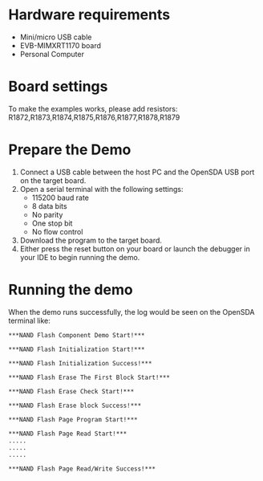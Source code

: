 Hardware requirements
=====================
- Mini/micro USB cable
- EVB-MIMXRT1170 board
- Personal Computer

Board settings
============
To make the examples works, please add resistors:
R1872,R1873,R1874,R1875,R1876,R1877,R1878,R1879

Prepare the Demo
===============
1.  Connect a USB cable between the host PC and the OpenSDA USB port on the target board.
2.  Open a serial terminal with the following settings:
    - 115200 baud rate
    - 8 data bits
    - No parity
    - One stop bit
    - No flow control
3.  Download the program to the target board.
4.  Either press the reset button on your board or launch the debugger in your IDE to begin running the demo.

Running the demo
===============
When the demo runs successfully, the log would be seen on the OpenSDA terminal like:

~~~~~~~~~~~~~~~~~~~~~~~~~~~~~~~~~~~~~~~~~
***NAND Flash Component Demo Start!***

***NAND Flash Initialization Start!***

***NAND Flash Initialization Success!***

***NAND Flash Erase The First Block Start!***

***NAND Flash Erase Check Start!***

***NAND Flash Erase block Success!***

***NAND Flash Page Program Start!***

***NAND Flash Page Read Start!***
.....
.....
.....

***NAND Flash Page Read/Write Success!***

~~~~~~~~~~~~~~~~~~~~~~~~~~~~~~~~~~~~~~~~~